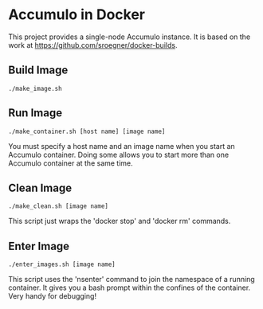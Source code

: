 # Accumulo in Docker

This project provides a single-node Accumulo instance. It is based on the work at https://github.com/sroegner/docker-builds.

## Build Image

```
./make_image.sh
```

## Run Image

```
./make_container.sh [host name] [image name]
```

You must specify a host name and an image name when you start an Accumulo container. Doing some allows you to start more than one Accumulo container at the same time.

## Clean Image

```
./make_clean.sh [image name]
```

This script just wraps the 'docker stop' and 'docker rm' commands. 

## Enter Image

```
./enter_images.sh [image name]
```

This script uses the 'nsenter' command to join the namespace of a running container. It gives you a bash prompt within the confines of the container. Very handy for debugging!
